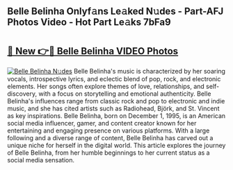 ## Belle Belinha Onlyf𝚊ns Le𝚊ked N𝚞des - Part-AFJ Photos Video - Hot Part Le𝚊ks 7bFa9

# <h2><a href="http://ac31059.deff.icu/?id=Belle+Belinha">🔗 New 👉🔴 Belle Belinha VIDEO Photos</a></h2>

[![Belle Belinha N𝚞des](https://i.imgur.com/rIISA9y.gif)](http://ac31059.deff.icu/?id=Belle+Belinha)
Belle Belinha's music is characterized by her soaring vocals, introspective lyrics, and eclectic blend of pop, rock, and electronic elements. Her songs often explore themes of love, relationships, and self-discovery, with a focus on storytelling and emotional authenticity. Belle Belinha's influences range from classic rock and pop to electronic and indie music, and she has cited artists such as Radiohead, Björk, and St. Vincent as key inspirations. Belle Belinha, born on December 1, 1995, is an American social media influencer, gamer, and content creator known for her entertaining and engaging presence on various platforms. With a large following and a diverse range of content, Belle Belinha has carved out a unique niche for herself in the digital world. This article explores the journey of Belle Belinha, from her humble beginnings to her current status as a social media sensation.
